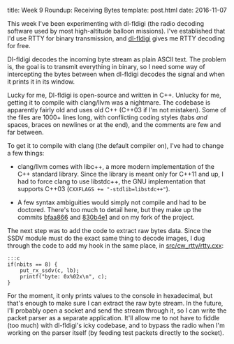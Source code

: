 title: Week 9 Roundup: Receiving Bytes
template: post.html
date: 2016-11-07

This week I've been experimenting with dl-fldigi (the radio decoding software
used by most high-altitude balloon missions). I've established that I'd use
RTTY for binary transmission, and [dl-fldigi][1] gives me RTTY decoding for free.

Dl-fldigi decodes the incoming byte stream as plain ASCII text. The problem is,
the goal is to transmit everything in binary, so I need some way of intercepting
the bytes between when dl-fldigi decodes the signal and when it prints it in
its window.

Lucky for me, Dl-fldigi is open-source and written in C++. Unlucky for me,
getting it to compile with clang/llvm was a nightmare. The codebase is
apparently fairly old and uses old C++ (C++03 if I'm not mistaken). Some of the
files are 1000+ lines long, with conflicting coding styles (tabs _and_ spaces,
braces on newlines or at the end), and the comments are few and far between.

To get it to compile with clang (the default compiler on), I've had to change a
few things:

 * clang/llvm comes with libc++, a more modern implementation of the C++
   standard library. Since the library is meant only for C++11 and up, I had
   to force clang to use libstdc++, the GNU implementation that supports C++03
   (`CXXFLAGS += "-stdlib=libstdc++"`).
   
 * A few syntax ambiguities would simply not compile and had to be doctored.
   There's too much to detail here, but they make up the commits [bfaa866][2]
   and [830b4e1][3] and on my fork of the project.

The next step was to add the code to extract raw bytes data. Since the SSDV
module must do the exact same thing to decode images, I dug through the code
to add my hook in the same place, in [src/cw_rtty/rtty.cxx][4]:

    :::c
	if(nbits == 8) {
        put_rx_ssdv(c, lb);
        printf("byte: 0x%02x\n", c);
    }

For the moment, it only prints values to the console in hexadecimal, but that's
enough to make sure I can extract the raw byte stream. In the future, I'll
probably open a socket and send the stream through it, so I can write the
packet parser as a separate application. It'll allow me to not have to fiddle
(too much) with dl-fldigi's icky codebase, and to bypass the radio when I'm
working on the parser itself (by feeding test packets directly to the socket).

 [1]: https://ukhas.org.uk/projects:dl-fldigi
 [2]: https://github.com/AHABus/dl-fldigi/commit/bfaa866d62b1decf384b67e599666a006c9a3cca
 [3]: https://github.com/AHABus/dl-fldigi/commit/830b4e1fbf516abf87fbf35f53b4ac032b9fc718
 [4]: https://github.com/AHABus/dl-fldigi/blob/1a45edb885796799eac9436a2b76facd8217af3a/src/cw_rtty/rtty.cxx#L514
